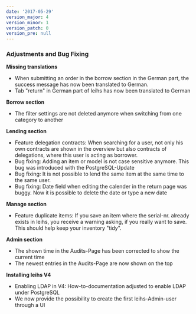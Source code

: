 ```yaml
---
date: '2017-05-29'
version_major: 4
version_minor: 1
version_patch: 0
version_pre: null
---
```


### Adjustments and Bug Fixing

**Missing translations**
- When submitting an order in the borrow section in the German part, the success message has now been translated to German.
- Tab "return" in German part of leihs has now been translated to German

**Borrow section**
- The filter settings are not deleted anymore when switching from one category to another

**Lending section**
- Feature delegation contracts: When searching for a user, not only his own contracts are shown in the overview but also contracts of delegations, where this user is acting as borrower.
- Bug fixing: Adding an item or model is not case sensitive anymore. This bug was introduced with the PostgreSQL-Update
- Bug fixing: It is not possible to lend the same item at the same time to the same user.
- Bug fixing: Date field when editing the calender in the return page was buggy. Now it is possible to delete the date or type a new date

**Manage section**
- Feature duplicate items: If you save an item where the serial-nr. already exists in leihs, you receive a warning asking, if you really want to save. This should help keep your inventory "tidy".

**Admin section**
- The shown time in the Audits-Page has been corrected to show the current time
- The newest entries in the Audits-Page are now shown on the top

**Installing leihs V4**
- Enabling LDAP  in V4: How-to-documentation adjusted to enable LDAP under PostgreSQL
- We now provide the possibility to create the first leihs-Admin-user through a UI


